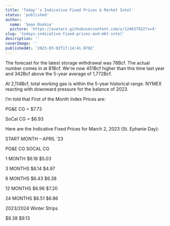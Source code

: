 ```yaml
---
title: 'Today''s Indicative Fixed Prices & Market Intel'
status: 'published'
author:
  name: 'Sean Dookie'
  picture: 'https://avatars.githubusercontent.com/u/124637922?v=4'
slug: 'todays-indicative-fixed-prices-and-mkt-intel'
description: ''
coverImage: ''
publishedAt: '2023-03-02T17:14:41.079Z'
---
```


The forecast for the latest storage withdrawal was 78Bcf. The actual number comes in at 81Bcf. We're now 451Bcf higher than this time last year and 342Bcf above the 5-year average of 1,772Bcf.<br>

At 2,114Bcf, total working gas is within the 5-year historical range. NYMEX reacting with downward pressure for the balance of 2023.

I’m told that First of the Month Index Prices are:

PG&E CG = $7.73

SoCal CG = $6.93

Here are the Indicative Fixed Prices for March 2, 2023 (St. Ephanie Day):

START MONTH – APRIL ‘23

PG&E CG SOCAL CG

1 MONTH $6.18 $5.03

3 MONTHS $6.14 $4.97

6 MONTHS $6.43 $6.38

12 MONTHS $6.96 $7.20

24 MONTHS $6.51 $6.86

2023/2024 Winter Strips

$8.38 $9.13

